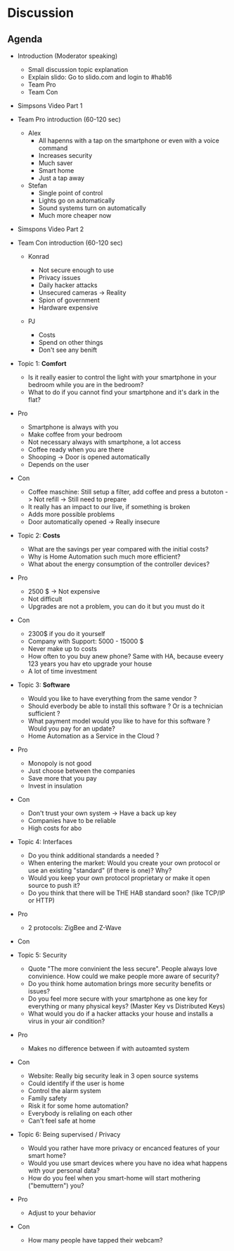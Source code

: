 # Discussion

## Agenda

* Introduction (Moderator speaking)
    * Small discussion topic explanation
    * Explain slido: Go to slido.com and login to #hab16
    * Team Pro
    * Team Con
* Simpsons Video Part 1
* Team Pro introduction (60-120 sec)
	* Alex
		* All hapenns with a tap on the smartphone or even with a voice command
		* Increases security
		* Much saver
		* Smart home 
		* Just a tap away
	* Stefan
		* Single point of control
		* Lights go on automatically 
		* Sound systems turn on automatically
		* Much more cheaper now

* Simspons Video Part 2
* Team Con introduction (60-120 sec)

	* Konrad
		* Not secure enough to use
		* Privacy issues
		* Daily hacker attacks
		* Unsecured cameras -> Reality 
		* Spion of government
		* Hardware expensive

	* PJ
		* Costs
		* Spend on other things
		* Don't see any benift

* Topic 1: **Comfort**
    * Is it really easier to control the light with your smartphone in your bedroom while you are in the bedroom? 
    * What to do if you cannot find your smartphone and it's dark in the flat?

* Pro
	* Smartphone is always with you
	* Make coffee from your bedroom
	* Not necessary always with smartphone, a lot access
	* Coffee ready when you are there
	* Shooping -> Door is opened automatically
	* Depends on the user

		
* Con
	* Coffee maschine: Still setup a filter, add coffee and press a butoton -> Not refill -> Still need to prepare
	* It really has an impact to our live, if something is broken
	* Adds more possible problems
	* Door automatically opened -> Really insecure
	
* Topic 2: **Costs**
    * What are the savings per year compared with the initial costs?
    * Why is Home Automation such much more efficient?
    * What about the energy consumption of the controller devices?
		
* Pro
	* 2500 $ -> Not expensive
	* Not difficult 
	* Upgrades are not a problem, you can do it but you must do it
		
* Con
	* 2300$ if you do it yourself
	* Company with Support: 5000 - 15000 $
	* Never make up to costs
	* How often to you buy anew phone? Same with HA, because eveery 123 years you hav eto upgrade your house
	* A lot of time investment
		
* Topic 3: **Software**
    * Would you like to have everything from the same vendor ? 
    * Should everbody be able to install this software ? Or is a technician sufficient ?
    * What payment model would you like to have for this software ? Would you pay for an update?
    * Home Automation as a Service in the Cloud ?
		
				
* Pro
	* Monopoly is not good
	* Just choose between the companies
	* Save more that you pay
	* Invest in insulation
		
* Con
	* Don't trust your own system -> Have a back up key	
	* Companies have to be reliable
	* High costs for abo
		
* Topic 4: Interfaces
    * Do you think additional standards a needed ?
    * When entering the market: Would you create your own protocol or use an existing "standard" (if there is one)? Why?
    * Would you keep your own protocol proprietary or make it open source to push it?
    * Do you think that there will be THE HAB standard soon? (like TCP/IP or HTTP)
		
* Pro
	* 2 protocols: ZigBee and Z-Wave
		
* Con
			
* Topic 5: Security
    * Quote "The more convinient the less secure". People always love convinience. How could we make people more aware of security? 
    * Do you think home automation brings more security benefits or issues?
	* Do you feel more secure with your smartphone as one key for everything or many physical keys? (Master Key vs Distributed Keys)
	* What would you do if a hacker attacks your house and installs a virus in your air condition?

* Pro
	* Makes no difference between if with autoamted system
		
* Con
	* Website: Really big security leak in 3 open source systems
	* Could identify if the user is home
	* Control the alarm system
	* Family safety
	* Risk it for some home automation?
	* Everybody is relialing on each other
	* Can't feel safe at home

* Topic 6: Being supervised / Privacy
    * Would you rather have more privacy or encanced features of your smart home?
	* Would you use smart devices where you have no idea what happens with your personal data?
	* How do you feel when you smart-home will start mothering ("bemuttern") you?

	
* Pro
	* Adjust to your behavior

		
* Con
	* How many people have tapped their webcam?
	
